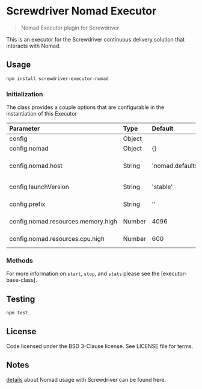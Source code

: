 # Screwdriver Nomad Executor

> Nomad Executor plugin for Screwdriver

This is an executor for the Screwdriver continuous delivery solution that interacts with Nomad.

## Usage

```bash
npm install screwdriver-executor-nomad
```

### Initialization
The class provides a couple options that are configurable in the instantiation of this Executor

| Parameter        | Type  | Default    | Description |
| :-------------   | :---- | :----------| :-----------|
| config        | Object | | Configuration Object |
| config.nomad | Object | {} | Nomad configuration Object |
| config.nomad.host | String | 'nomad.defaults' | The url for Nomad cluster (e.g. http://192.168.30.30:4646) |
| config.launchVersion | String | 'stable' | Launcher container version to use (stable) |
| config.prefix | String | '' | Prefix to container names ("") |
| config.nomad.resources.memory.high | Number | 4096 | Value for HIGH memory (in MB) |
| config.nomad.resources.cpu.high | Number | 600 | Value for HIGH CPU (in Mhz) |

### Methods

For more information on `start`, `stop`, and `stats` please see the [executor-base-class].

## Testing

```bash
npm test
```

## License

Code licensed under the BSD 3-Clause license. See LICENSE file for terms.

## Notes

[details](docs/index.md) about Nomad usage with Screwdriver can be found here.

